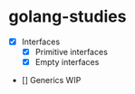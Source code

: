 # golang-studies

- [x] Interfaces
    - [x] Primitive interfaces
    - [X] Empty interfaces
- [] Generics WIP